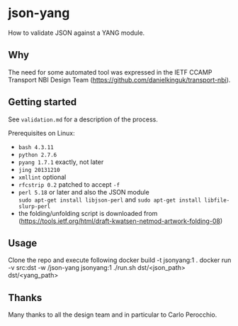 # json-yang

How to validate JSON against a YANG module.

## Why

The need for some automated tool was expressed in the IETF CCAMP Transport
NBI Design Team (https://github.com/danielkinguk/transport-nbi).

## Getting started

See `validation.md` for a description of the process.

Prerequisites on Linux:

- `bash 4.3.11`
- `python 2.7.6`
- `pyang 1.7.1` exactly, not later
- `jing 20131210`
- `xmllint` optional
- `rfcstrip 0.2` patched to accept `-f`
- `perl 5.18` or later and also the JSON module  
  `sudo apt-get install libjson-perl` and
  `sudo apt-get install libfile-slurp-perl`
-  the folding/unfolding script is downloaded from (https://tools.ietf.org/html/draft-kwatsen-netmod-artwork-folding-08)

## Usage  

Clone the repo and execute following
docker build -t jsonyang:1 .
docker run -v src:dst -w /json-yang jsonyang:1 ./run.sh dst/<json_path> dst/<yang_path>


## Thanks

Many thanks to all the design team and in particular to Carlo Perocchio.
